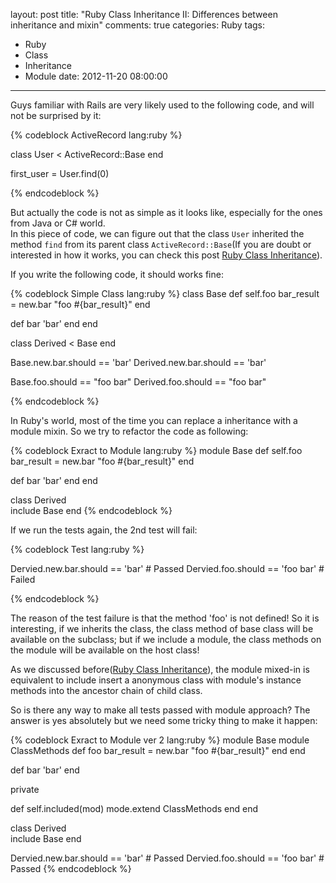 layout: post
title: "Ruby Class Inheritance II: Differences between inheritance and mixin"
comments: true
categories: Ruby
tags:
  - Ruby
  - Class
  - Inheritance
  - Module
date: 2012-11-20 08:00:00
---
Guys familiar with Rails are very likely used to the following code, and will not be surprised by it:

{% codeblock ActiveRecord lang:ruby %}

class User < ActiveRecord::Base
end

first_user = User.find(0)

{% endcodeblock %}

But actually the code is not as simple as it looks like, especially for the ones from Java or C# world.  
In this piece of code, we can figure out that the class `User` inherited the method `find` from its parent class `ActiveRecord::Base`(If you are doubt or interested in how it works, you can check this post [Ruby Class Inheritance](/blog/2012/08/23/ruby-class-inheritance/)).

If you write the following code, it should works fine:

{% codeblock Simple Class lang:ruby %}
class Base 
  def self.foo
    bar_result = new.bar
    "foo #{bar_result}"
  end
  
  def bar
    'bar'
  end
end

class Derived < Base
end

Base.new.bar.should == 'bar'
Derived.new.bar.should == 'bar'

Base.foo.should == "foo bar"
Derived.foo.should == "foo bar"

{% endcodeblock %}

In Ruby's world, most of the time you can replace a inheritance with a module mixin. So we try to refactor the code as following:

{% codeblock Exract to Module lang:ruby %}
module Base
  def self.foo
    bar_result = new.bar
    "foo #{bar_result}"
  end
  
  def bar
    'bar'
  end
end

class Derived  
  include Base
end
{% endcodeblock %}

If we run the tests again, the 2nd test will fail:

{% codeblock Test lang:ruby %}

Dervied.new.bar.should == 'bar' # Passed
Dervied.foo.should == 'foo bar' # Failed

{% endcodeblock %}

The reason of the test failure is that the method 'foo' is not defined!
So it is interesting, if we inherits the class, the class method of base class will be available on the subclass; but if we include a module, the class methods on the module will be available on the host class!

As we discussed before([Ruby Class Inheritance](/blog/2012/08/23/ruby-class-inheritance)), the module mixed-in is equivalent to include insert a anonymous class with module's instance methods into the ancestor chain of child class.


So is there any way to make all tests passed with module approach? The answer is yes absolutely but we need some tricky thing to make it happen:

{% codeblock Exract to Module ver 2 lang:ruby %}
module Base
  module ClassMethods
    def foo
      bar_result = new.bar
      "foo #{bar_result}"
    end
  end
  
  def bar
    'bar'
  end
  
  private 
  
  def self.included(mod)
    mode.extend ClassMethods
  end
end

class Derived  
  include Base
end

Dervied.new.bar.should == 'bar' # Passed
Dervied.foo.should == 'foo bar' # Passed
{% endcodeblock %}

